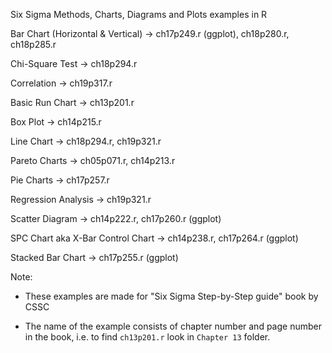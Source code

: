 Six Sigma Methods, Charts, Diagrams and Plots examples in R

Bar Chart (Horizontal & Vertical) -> ch17p249.r (ggplot), ch18p280.r, ch18p285.r

Chi-Square Test -> ch18p294.r

Correlation -> ch19p317.r

Basic Run Chart -> ch13p201.r

Box Plot -> ch14p215.r

Line Chart -> ch18p294.r, ch19p321.r

Pareto Charts  -> ch05p071.r, ch14p213.r

Pie Charts -> ch17p257.r

Regression Analysis -> ch19p321.r

Scatter Diagram -> ch14p222.r, ch17p260.r (ggplot)

SPC Chart aka X-Bar Control Chart -> ch14p238.r, ch17p264.r (ggplot)

Stacked Bar Chart -> ch17p255.r (ggplot)

Note:

- These examples are made for "Six Sigma Step-by-Step guide" book by CSSC

- The name of the example consists of chapter number and page number in the book, i.e.
to find `ch13p201.r` look in `Chapter 13` folder.
